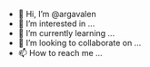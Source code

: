 - 👋 Hi, I’m @argavalen
- 👀 I’m interested in ...
- 🌱 I’m currently learning ...
- 💞️ I’m looking to collaborate on ...
- 📫 How to reach me ...

<!---
argavalen/argavalen is a ✨ special ✨ repository because its `README.md` (this file) appears on your GitHub profile.
You can click the Preview link to take a look at your changes.
--->
